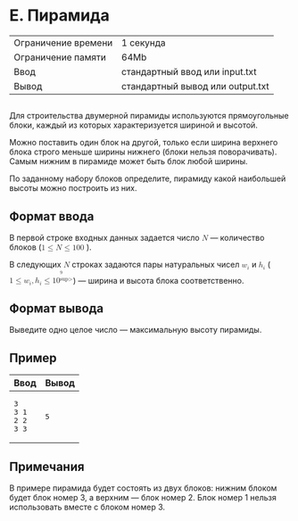 <div class="problem-statement">
   <div class="header">
      <h1 class="title">E. Пирамида</h1>
      <table>
         <tr class="time-limit">
            <td class="property-title">Ограничение времени</td>
            <td>1&nbsp;секунда</td>
         </tr>
         <tr class="memory-limit">
            <td class="property-title">Ограничение памяти</td>
            <td>64Mb</td>
         </tr>
         <tr class="input-file">
            <td class="property-title">Ввод</td>
            <td colspan="1">стандартный ввод или input.txt</td>
         </tr>
         <tr class="output-file">
            <td class="property-title">Вывод</td>
            <td colspan="1">стандартный вывод или output.txt</td>
         </tr>
      </table>
   </div>
   <h2></h2>
   <div class="legend"> Для строительства двумерной пирамиды используются прямоугольные блоки, каждый из которых характеризуется шириной и высотой.
      <!--l. 49-->
      <p style="text-indent: 0em;">Можно поставить один блок на другой, только если ширина верхнего блока строго меньше ширины нижнего
      (блоки нельзя поворачивать). Самым нижним в пирамиде может быть блок любой ширины. <!--l. 51-->
      </p><p style="text-indent: 0em;">По заданному набору блоков определите, пирамиду какой наибольшей высоты можно построить из
      них. </p>
      <p></p>
      
   </div>
   <h2>Формат ввода</h2>
   <div class="input-specification"> В первой строке входных данных задается число <!--l. 54--><math display="inline" style="text-indent: 0em;" xmlns="http://www.w3.org/1998/Math/MathML"><mi>N</mi></math>&nbsp;—
      количество блоков (<!--l. 54--><math display="inline" style="text-indent: 0em;" xmlns="http://www.w3.org/1998/Math/MathML"><mn>1</mn>
      <mo>≤</mo> <mi>N</mi> <mo>≤</mo> <mn>1</mn><mn>0</mn><mn>0</mn><mspace width="0.3em"><mn>0</mn><mn>0</mn><mn>0</mn></mspace></math>).
      <!--l. 56-->
      <p style="text-indent: 0em;">В следующих <!--l. 56--><math display="inline" style="text-indent: 0em;" xmlns="http://www.w3.org/1998/Math/MathML"><mi>N</mi></math>
      строках задаются пары натуральных чисел <!--l. 56--><math display="inline" style="text-indent: 0em;" xmlns="http://www.w3.org/1998/Math/MathML"><msub><mrow><mi>w</mi></mrow><mrow><mi>i</mi></mrow></msub></math>
      и <!--l. 56--><math display="inline" style="text-indent: 0em;" xmlns="http://www.w3.org/1998/Math/MathML"><msub><mrow><mi>h</mi></mrow><mrow><mi>i</mi></mrow></msub></math>
      (<!--l. 56--><math display="inline" style="text-indent: 0em;" xmlns="http://www.w3.org/1998/Math/MathML"><mn>1</mn> <mo>≤</mo>
      <msub><mrow><mi>w</mi></mrow><mrow><mi>i</mi></mrow></msub><mo>,</mo><msub><mrow><mi>h</mi></mrow><mrow><mi>i</mi></mrow></msub>
      <mo>≤</mo> <mn>1</mn><msup><mrow><mn>0</mn></mrow><mrow><mn><sup>9</sup>sup></mn></mrow></msup></math>)&nbsp;— ширина и высота блока соответственно.
      </p>
      
   </div>
   <h2>Формат вывода</h2>
   <div class="output-specification"> Выведите одно целое число&nbsp;— максимальную высоту пирамиды. </div>
   <h2>Пример</h2>
   <table class="sample-tests">
      <thead>
         <tr>
            <th>Ввод</th>
            <th>Вывод</th>
         </tr>
      </thead>
      <tbody>
         <tr>
            <td><pre>3
3 1
2 2
3 3
</pre></td>
            <td><pre>5
</pre></td>
         </tr>
      </tbody>
   </table>
   <h2>Примечания</h2>
   <div class="notes"> В примере пирамида будет состоять из двух блоков: нижним блоком будет блок номер 3, а верхним&nbsp;— блок номер 2. Блок номер
      1 нельзя использовать вместе с блоком номер 3. 
   </div>
</div>

